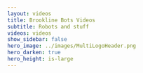 ```yaml
---
layout: videos
title: Brookline Bots Videos
subtitle: Robots and stuff
videos: videos 
show_sidebar: false
hero_image: ../images/MultiLogoHeader.png
hero_darken: true 
hero_height: is-large
--- 
```

